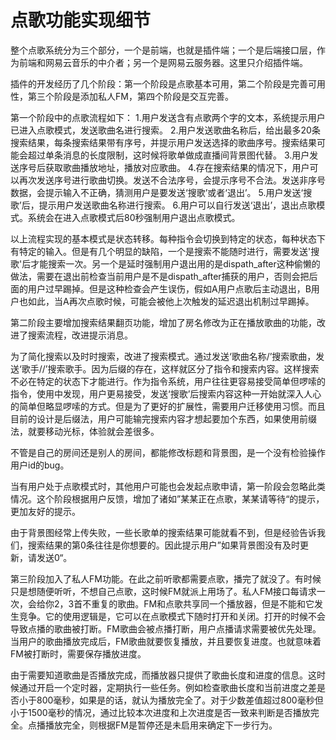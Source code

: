 # 点歌功能实现细节

整个点歌系统分为三个部分，一个是前端，也就是插件端；一个是后端接口层，作为前端和网易云音乐的中介者；另一个是网易云服务器。这里只介绍插件端。

插件的开发经历了几个阶段：第一个阶段是点歌基本可用，第二个阶段是完善可用性，第三个阶段是添加私人FM，第四个阶段是交互完善。

第一个阶段中的点歌流程如下：
1.用户发送含有点歌两个字的文本，系统提示用户已进入点歌模式，发送歌曲名进行搜索。
2.用户发送歌曲名称后，给出最多20条搜索结果，每条搜索结果带有序号，并提示用户发送选择的歌曲序号。搜索结果可能会超过单条消息的长度限制，这时候将歌单做成直播间背景图代替。
3.用户发送序号后获取歌曲播放地址，播放对应歌曲。
4.存在搜索结果的情况下，用户可以再次发送序号进行歌曲切换。发送不合法序号，会提示序号不合法。发送非序号数据，会提示输入不正确，猜测用户是要发送‘搜歌’或者‘退出’。
5.用户发送‘搜歌’后，提示用户发送歌曲名称进行搜索。
6.用户可以自行发送‘退出’，退出点歌模式。系统会在进入点歌模式后80秒强制用户退出点歌模式。

以上流程实现的基本模式是状态转移。每种指令会切换到特定的状态，每种状态下有特定的输入。但是有几个明显的缺陷，一个是搜索不能随时进行，需要发送'搜歌'后才能搜索一次。另一个是延时强制用户退出用的是dispath_after这种偷懒的做法，需要在退出前检查当前用户是不是dispath_after捕获的用户，否则会把后面的用户过早踢掉。但是这种检查会产生误伤，假如A用户点歌后主动退出，B用户也如此，当A再次点歌时候，可能会被他上次触发的延迟退出机制过早踢掉。

第二阶段主要增加搜索结果翻页功能，增加了房名修改为正在播放歌曲的功能，改进了搜索流程，改进提示消息。

为了简化搜索以及时时搜索，改进了搜索模式。通过发送‘歌曲名称/’搜索歌曲，发送‘歌手//’搜索歌手。因为后缀的存在，这样就区分了指令和搜索内容。这样搜索不必在特定的状态下才能进行。作为指令系统，用户往往更容易接受简单但啰嗦的指令，使用中发现，用户更易接受，发送‘搜歌’后搜索内容这种一开始就深入人心的简单但略显啰嗦的方式。但是为了更好的扩展性，需要用户迁移使用习惯。而且目前的设计是后缀法，用户可能输完搜索内容才想起要加个东西，如果使用前缀法，就要移动光标，体验就会差很多。

不管是自己的房间还是别人的房间，都能修改标题和背景图，是一个没有检验操作用户id的bug。

当有用户处于点歌模式时，其他用户可能也会发起点歌申请，第一阶段会忽略此类情况。这个阶段根据用户反馈，增加了诸如”某某正在点歌，某某请等待“的提示，更加友好的提示。

由于背景图经常上传失败，一些长歌单的搜索结果可能就看不到，但是经验告诉我们，搜索结果的第0条往往是你想要的。因此提示用户”如果背景图没有及时更新，请发送0“。

第三阶段加入了私人FM功能。在此之前听歌都需要点歌，播完了就没了。有时候只是想随便听听，不想自己点歌，这时候FM就派上用场了。私人FM接口每请求一次，会给你2，3首不重复的歌曲。FM和点歌共享同一个播放器，但是不能和它发生竞争。它的使用逻辑是，它可以在点歌模式下随时打开和关闭。打开的时候不会导致点播的歌曲被打断。FM歌曲会被点播打断，用户点播请求需要被优先处理。当用户的歌曲播放完成后，FM歌曲就要恢复播放，并且要恢复进度。也就意味着FM被打断时，需要保存播放进度。

由于需要知道歌曲是否播放完成，而播放器只提供了歌曲长度和进度的信息。这时候通过开启一个定时器，定期执行一些任务。例如检查歌曲长度和当前进度之差是否小于800毫秒，如果是的话，就认为播放完全了。对于少数差值超过800毫秒但小于1500毫秒的情况，通过比较本次进度和上次进度是否一致来判断是否播放完全。点播播放完全，则根据FM是暂停还是未启用来确定下一步行为。